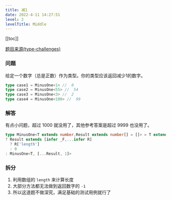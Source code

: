 ```yaml
---
title: 减1
date: 2022-4-11 14:27:51
level: 2
levelTitle: Middle
---
```


[[toc]]

[题目来源(type-challenges)](https://github.com/type-challenges/type-challenges/blob/master/questions/2257-medium-minusone/README.md)

### 问题
给定一个数字（总是正数）作为类型。你的类型应该返回减少1的数字。
```typescript
type case1 = MinusOne<1> //  0
type case2 = MinusOne<55> //  54
type case3 = MinusOne<3> //  2
type case4 = MinusOne<100> //  99
```

### 解答
有点小问题，超过 1000 就没用了，其他参考答案是超过 9999 也没用了。

```typescript
type MinusOne<T extends number,Result extends number[] = []> = T extends Result['length'] 
? Result extends [infer _F,...infer R] 
  ? R['length'] 
  : 0 
: MinusOne<T, [...Result, 1]>
```

### 拆分
1. 利用数组的 `length` 来计算长度
2. 大部分方法都无法做到返回数字的 `-1`
3. 所以这道题不做深究，满足基础的测试用例就行了
